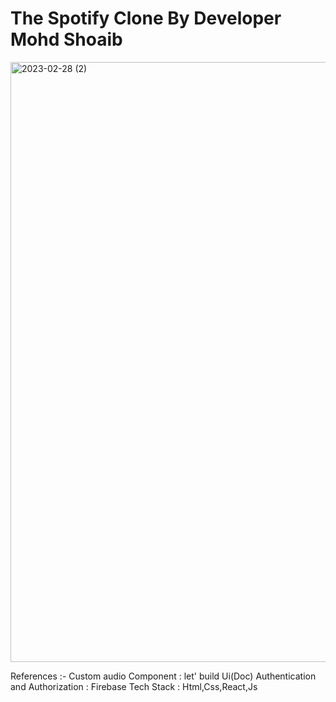 <h1>The Spotify Clone By Developer Mohd Shoaib</h1>
<img width="960" alt="2023-02-28 (2)" src="https://user-images.githubusercontent.com/93069814/221688673-38c1d671-874b-4859-8074-6ad66b53a253.png">

References :- 
Custom audio Component : let' build Ui(Doc)
Authentication and Authorization : Firebase 
Tech Stack : Html,Css,React,Js

